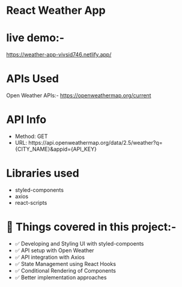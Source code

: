 # React Weather App 

# live demo:-
https://weather-app-vivsid746.netlify.app/

# APIs Used

Open Weather APIs:-
https://openweathermap.org/current


# API Info
<ul>
    <li>Method: GET</li>
    <li>URL: https://api.openweathermap.org/data/2.5/weather?q={CITY_NAME}&appid={API_KEY}</li>
</ul>


# Libraries used
<ul>
  <li>styled-components</li>
  <li>axios</li>
  <li>react-scripts</li>
</ul>
 
 # 📕 Things covered in this project:-
 <ul>
<li>✅ Developing and Styling UI with styled-compoents</li>
<li>✅ API setup with Open Weather</li>
<li>✅ API integration with Axios</li>
<li>✅ State Management using React Hooks</li>
<li>✅ Conditional Rendering of Components</li>
<li>✅ Better implementation approaches</li>
</ul>

